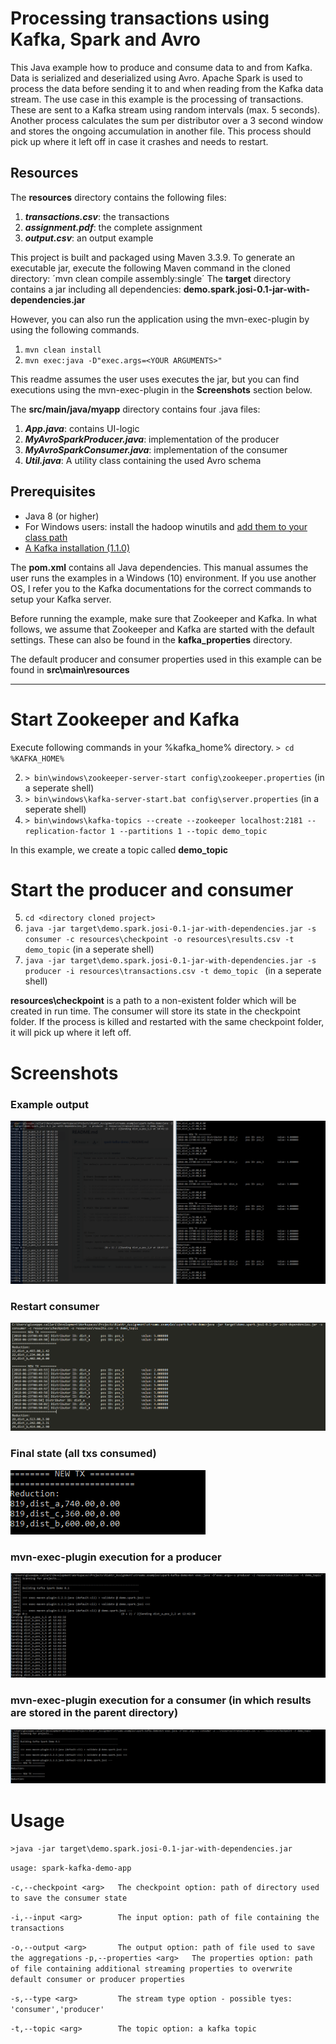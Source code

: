 # Processing transactions using Kafka, Spark and Avro

This Java example how to produce and consume data to and from Kafka. Data is serialized and deserialized using Avro. Apache Spark is used to process the data before sending it to and when reading from the Kafka data stream.
The use case in this example is the processing of transactions. These are sent to a Kafka stream using random intervals (max. 5 seconds). Another process calculates the sum per distributor over a 3 second window and stores the ongoing accumulation in another file.
This process should pick up where it left off in case it crashes and needs to restart.

## Resources

The **resources** directory contains the following files:

1. ***transactions.csv***: the transactions
2. ***assignment.pdf***: the complete assignment
3. ***output.csv***: an output example

This project is built and packaged using Maven 3.3.9.
To generate an executable jar, execute the following Maven command in the cloned directory: 
´mvn clean compile assembly:single´
The **target** directory contains a jar including all dependencies: **demo.spark.josi-0.1-jar-with-dependencies.jar**

However, you can also run the application using the mvn-exec-plugin by using the following commands.

1.  `mvn clean install`
2.  `mvn exec:java -D"exec.args=<YOUR ARGUMENTS>"`

This readme assumes the user uses executes the jar, but you can find executions using the mvn-exec-plugin in the **Screenshots** section below.

The **src/main/java/myapp** directory contains four .java files:

1. ***App.java***: contains UI-logic
2. ***MyAvroSparkProducer.java***: implementation of the producer
3. ***MyAvroSparkConsumer.java***: implementation of the consumer
4. ***Util.java***: A utility class containing the used Avro schema

## Prerequisites
- Java 8 (or higher)
- For Windows users: install the hadoop winutils and [add them to your class path](https://stackoverflow.com/questions/18630019/running-apache-hadoop-2-1-0-on-windows)
- [A Kafka installation (1.1.0) ](https://kafka.apache.org/quickstart)

The **pom.xml** contains all Java dependencies. This manual assumes the user runs the examples in a Windows (10) environment. If you use another OS, I refer you to the Kafka documentations for the correct commands to setup your Kafka server.

Before running the example, make sure that Zookeeper and Kafka. In what follows, we assume that Zookeeper and Kafka are started with the default settings. 
These can also be found in the **kafka_properties** directory.

The default producer and consumer properties used in this example can be found in **src\main\resources** 

---

# Start Zookeeper and Kafka
Execute following commands in your %kafka_home% directory. `> cd %KAFKA_HOME% `

2. `> bin\windows\zookeeper-server-start config\zookeeper.properties` (in a seperate shell)
3. `> bin\windows\kafka-server-start.bat config\server.properties` (in a seperate shell)
4. `> bin\windows\kafka-topics --create --zookeeper localhost:2181 --replication-factor 1 --partitions 1 --topic demo_topic`

In this example, we create a topic called **demo_topic**


# Start the producer and consumer

5.  `cd <directory cloned project>`
6. `java -jar target\demo.spark.josi-0.1-jar-with-dependencies.jar -s consumer -c resources\checkpoint -o resources\results.csv -t demo_topic` (in a seperate shell)
7. `java -jar target\demo.spark.josi-0.1-jar-with-dependencies.jar -s producer -i resources\transactions.csv -t demo_topic ` (in a seperate shell)

**resources\checkpoint** is a path to a non-existent folder which will be created in run time. The consumer will store its state in the checkpoint folder. If the process is killed and restarted with the same checkpoint folder,
it will pick up where it left off.


# Screenshots
 
 
### Example output
 
![picture](screenshots/example_output.png)
 
### Restart consumer
 
![picture](screenshots/consumer_continues_where_it_left_off.png)
 
 
### Final state (all txs consumed)
 
![picture](screenshots/final_state.png)

### mvn-exec-plugin execution for a producer
 
![picture](screenshots/mvn_producer.png)

### mvn-exec-plugin execution for a consumer (in which results are stored in the parent directory)
 
![picture](screenshots/mvn_consumer.png)


# Usage
`>java -jar target\demo.spark.josi-0.1-jar-with-dependencies.jar`

`usage: spark-kafka-demo-app`

 `-c,--checkpoint <arg>   The checkpoint option: path of directory used to
                         save the consumer state`
                         
 `-i,--input <arg>        The input option: path of file containing the
                         transactions`
                         
 `-o,--output <arg>       The output option: path of file used to save the
                         aggregations`
 `-p,--properties <arg>   The properties option: path of file containing
                         additional streaming properties to overwrite
                         default consumer or producer properties`
                         
 `-s,--type <arg>         The stream type option - possible tyes:
                         'consumer','producer'`
                         
 `-t,--topic <arg>        The topic option: a kafka topic`
 
 

